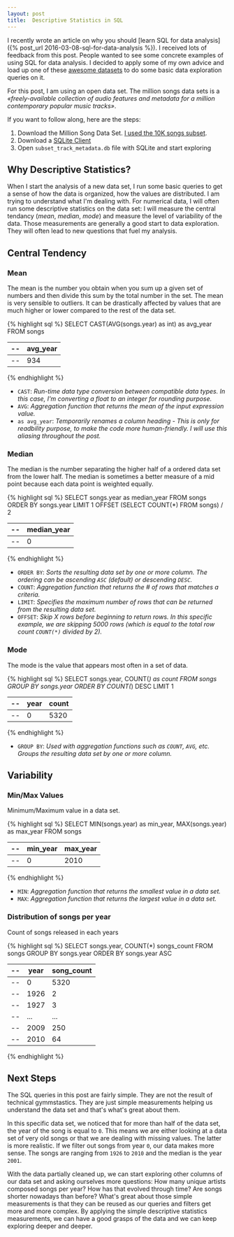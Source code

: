 ```yaml
---
layout: post
title:  Descriptive Statistics in SQL
---
```


I recently wrote an article on why you should [learn SQL for data analysis]({% post_url 2016-03-08-sql-for-data-analysis %}). I received lots of feedback from this post. People wanted to see some concrete examples of using SQL for data analysis. I decided to apply some of my own advice and load up one of these [awesome datasets](https://github.com/caesar0301/awesome-public-datasets) to do some basic data exploration queries on it.

For this post, I am using an open data set. The million songs data sets is a _«freely-available collection of audio features and metadata for a million contemporary popular music tracks»_. 

If you want to follow along, here are the steps:

1. Download the Million Song Data Set. [I used the 10K songs subset](http://labrosa.ee.columbia.edu/millionsong/pages/getting-dataset#subset).
2. Download a [SQLite Client](http://sqlitebrowser.org/)
3. Open `subset_track_metadata.db` file with SQLite and start exploring


## Why Descriptive Statistics?

When I start the analysis of a new data set, I run some basic queries to get a sense of how the data is organized, how the values are distributed. I am trying to understand what I'm dealing with. For numerical data, I will often run some descriptive statistics on the data set: I will measure the central tendancy (_mean_, _median_, _mode_) and measure the level of variability of the data. Those measurements are generally a good start to data exploration. They will often lead to new questions that fuel my analysis.
    
## Central Tendency 

### Mean 

The mean is the number you obtain when you sum up a given set of numbers and then divide this sum by the total number in the set. The mean is very sensible to outliers. It can be drastically affected by values that are much higher or lower compared to the rest of the data set. 

{% highlight sql %}
SELECT CAST(AVG(songs.year) as int) as avg_year FROM songs

-- | avg_year |
-- |----------|
-- | 934      |
{% endhighlight %}

- `CAST`: _Run-time data type conversion between compatible data types. In this case, I'm converting a float to an integer for rounding purpose._
- `AVG`: _Aggregation function that returns the mean of the input expression value._
- `as avg_year`: _Temporarily renames a column heading - This is only for readbility purpose, to make the code more human-friendly. I will use this aliasing throughout the post._


### Median

The median is the number separating the higher half of a ordered data set from the lower half. The median is sometimes a better measure of a mid point because each data point is weighted equally.

{% highlight sql %}
SELECT songs.year as median_year
FROM songs 
ORDER BY songs.year 
LIMIT 1 
OFFSET (SELECT COUNT(*) FROM songs) / 2

-- | median_year |
-- |-------------|
-- | 0           |
{% endhighlight %}

- `ORDER BY`: _Sorts the resulting data set by one or more column. The ordering can be ascending `ASC` (default) or descending `DESC`._
- `COUNT`: _Aggregation function that returns the # of rows that matches a criteria._
- `LIMIT`: _Specifies the maximum number of rows that can be returned from the resulting data set._
- `OFFSET`: _Skip X rows before beginning to return rows. In this specific example, we are skipping 5000 rows (which is equal to the total row count `COUNT(*)` divided by 2)._    




### Mode

The mode is the value that appears most often in a set of data.

{% highlight sql %}
SELECT 
    songs.year,
    COUNT(*) as count
FROM songs
GROUP BY songs.year
ORDER BY COUNT(*) DESC
LIMIT 1

-- | year | count |
-- |------|-------|
-- | 0    | 5320  |
{% endhighlight %}

- `GROUP BY`: _Used with aggregation functions such as `COUNT`, `AVG`, etc. Groups the resulting data set by one or more column._    

## Variability

### Min/Max Values

Minimum/Maximum value in a data set.

{% highlight sql %}
SELECT 
    MIN(songs.year) as min_year,
    MAX(songs.year) as max_year
FROM
    songs

-- | min_year | max_year |
-- |----------|----------|
-- | 0        | 2010     |
{% endhighlight %}

- `MIN`: _Aggregation function that returns the smallest value in a data set._
- `MAX`: _Aggregation function that returns the largest value in a data set._

### Distribution of songs per year

Count of songs released in each years

{% highlight sql %}
SELECT 
    songs.year,
    COUNT(*) songs_count
FROM songs
GROUP BY songs.year
ORDER BY songs.year ASC

-- | year | song_count |
-- |------|------------|
-- | 0    | 5320       |
-- | 1926 | 2          |
-- | 1927 | 3          |
-- | ...  | ...        |
-- | 2009 | 250        |
-- | 2010 | 64         |
{% endhighlight %}

## Next Steps

The SQL queries in this post are fairly simple. They are not the result of technical gymmstastics. They are just simple measurements helping us understand the data set and that's what's great about them.

In this specific data set, we noticed that for more than half of the data set, the year of the song is equal to `0`.  This means we are either looking at a data set of very old songs or that we are dealing with missing values. The latter is more realistic. If we filter out songs from year `0`, our data makes more sense. The songs are ranging from `1926` to `2010` and the median is the year `2001`.

With the data partially cleaned up, we can start exploring other columns of our data set and asking ourselves more questions: How many unique artists composed songs per year? How has that evolved through time? Are songs shorter nowadays than before? What's great about those simple measurements is that they can be reused as our queries and filters get more and more complex. By applying the simple descriptive statistics measurements, we can have a good grasps of the data and we can keep exploring deeper and deeper.


